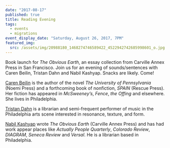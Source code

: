 ```yaml
---
date: "2017-08-17"
published: true
title: Reading Evening
tags:
  - events
  - migrations
event_display_date: "Saturday, August 26, 2017, 7PM"
featured_img:
  src: /assets/img/20988180_1468274746589422_4522942742685998601_o.jpg
---
```


Book launch for _The Obvious Earth_, an essay collection from Carville Annex Press in San Francisco. Join us for an evening of sounds/sentences with Caren Beilin, Tristan Dahn and Nabil Kashyap. Snacks are likely. Come!

[Caren Beilin](http://www.noemipress.org/catalog/fiction/beilin/) is the author of the novel _The University of Pennsylvania_ (Noemi Press) and a forthcoming book of nonfiction, _SPAIN_ (Rescue Press). Her fiction has appeared in _McSweeney’s_, _Fence_, _the Offing_ and elsewhere. She lives in Philadelphia.

[Tristan Dahn](https://tristandahn.bandcamp.com/) is a librarian and semi-frequent performer of music in the Philadelphia arts scene interested in resonance, texture, and form.

[Nabil Kashyap](http://www.carvilleannexpress.com/shop/the-obvious-earth) wrote _The Obvious Earth_ (Carville Annex Press) and has had work appear places like _Actually People Quarterly_, _Colorado Review_, _DIAGRAM_, _Seneca Review_ and _Versal_. He is a librarian based in Philadelphia.
